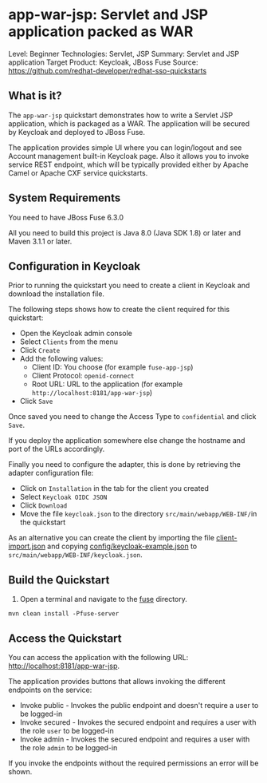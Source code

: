 app-war-jsp: Servlet and JSP application packed as WAR
======================================================

Level: Beginner
Technologies: Servlet, JSP
Summary: Servlet and JSP application
Target Product: Keycloak, JBoss Fuse
Source: <https://github.com/redhat-developer/redhat-sso-quickstarts>


What is it?
-----------

The `app-war-jsp` quickstart demonstrates how to write a Servlet JSP application, which is packaged as a WAR. The application will be secured by Keycloak and deployed to JBoss Fuse.

The application provides simple UI where you can login/logout and see Account management built-in Keycloak page. Also it allows
you to invoke service REST endpoint, which will be typically provided either by Apache Camel or Apache CXF service quickstarts.


System Requirements
-------------------

You need to have JBoss Fuse 6.3.0

All you need to build this project is Java 8.0 (Java SDK 1.8) or later and Maven 3.1.1 or later.


Configuration in Keycloak
-----------------------

Prior to running the quickstart you need to create a client in Keycloak and download the installation file.

The following steps shows how to create the client required for this quickstart:

* Open the Keycloak admin console
* Select `Clients` from the menu
* Click `Create`
* Add the following values:
  * Client ID: You choose (for example `fuse-app-jsp`)
  * Client Protocol: `openid-connect`
  * Root URL: URL to the application (for example `http://localhost:8181/app-war-jsp`)
* Click `Save`

Once saved you need to change the Access Type to `confidential` and click `Save`.

If you deploy the application somewhere else change the hostname and port of the URLs accordingly.

Finally you need to configure the adapter, this is done by retrieving the adapter configuration file:

* Click on `Installation` in the tab for the client you created
* Select `Keycloak OIDC JSON`
* Click `Download`
* Move the file `keycloak.json` to the directory `src/main/webapp/WEB-INF/`in the quickstart

As an alternative you can create the client by importing the file [client-import.json](config/client-import.json) and
copying [config/keycloak-example.json](config/keycloak-example.json) to `src/main/webapp/WEB-INF/keycloak.json`.

Build the Quickstart
--------------------

1. Open a terminal and navigate to the [fuse](../fuse) directory.

```
mvn clean install -Pfuse-server
```

Access the Quickstart
---------------------

You can access the application with the following URL: <http://localhost:8181/app-war-jsp>.

The application provides buttons that allows invoking the different endpoints on the service:

* Invoke public - Invokes the public endpoint and doesn't require a user to be logged-in
* Invoke secured - Invokes the secured endpoint and requires a user with the role `user` to be logged-in
* Invoke admin - Invokes the secured endpoint and requires a user with the role `admin` to be logged-in

If you invoke the endpoints without the required permissions an error will be shown.
